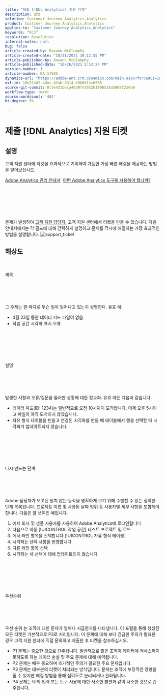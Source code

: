 ```yaml
---
title: "제출 [!DNL Analytics] 지원 티켓"
description: 설명
solution: Customer Journey Analytics,Analytics
product: Customer Journey Analytics,Analytics
applies-to: "Customer Journey Analytics,Analytics"
keywords: “KCS”
resolution: Resolution
internal-notes: null
bug: false
article-created-by: Roxann McGlumphy
article-created-date: "10/21/2021 10:12:55 PM"
article-published-by: Roxann McGlumphy
article-published-date: "10/26/2021 5:53:24 PM"
version-number: 1
article-number: KA-17505
dynamics-url: "https://adobe-ent.crm.dynamics.com/main.aspx?forceUCI=1&pagetype=entityrecord&etn=knowledgearticle&id=11a39905-bc32-ec11-b6e5-000d3a5ba97a"
exl-id: 10e21e02-4dac-4fab-8314-e9b601ecb565
source-git-commit: 0c3e421beca46d9fe1952b1f98538a50697216a0
workflow-type: tm+mt
source-wordcount: '402'
ht-degree: 5%

---
```


# 제출 [!DNL Analytics] 지원 티켓

## 설명


고객 지원 센터에 티켓을 효과적으로 기록하여 가능한 가장 빠른 해결을 제공하는 방법을 알아보십시오.



[Adobe Analytics 관리 안내서](https://docs.adobe.com/help/ko-KR/analytics/admin/home.html)  [어떤 Adobe Analytics 도구를 사용해야 합니까?](https://docs.adobe.com/help/ko-KR/analytics/admin/admin-overview/which-analytics-tool.html)


<br><br><br><br> <br><br>
문제가 발생하여 [고객 지원 담당자](https://helpx.adobe.com/kr/experience-cloud/supported-users.html), 고객 지원 센터에서 티켓을 만들 수 있습니다. 다음 안내서에서는 각 필드에 대해 간략하게 설명하고 문제를 적시에 해결하는 가장 효과적인 방법을 설명합니다.
![support_ticket](https://helpx.adobe.com/content/dam/help/en/analytics/kb/submitting-an-analytics-support-ticket/jcr:content/main-pars/image/support_ticket.png "support_ticket")

## 해상도

<br><br>제목<br><br><br><br> <br><br>
그 주제는 한 마디로 무슨 일이 일어나고 있는지 설명한다. 유효 예:

- 4월 23일 동안 데이터 피드 파일이 없음
- 작업 공간 시각화 표시 오류

<br><br><br><br> <br><br>설명<br><br><br><br> <br><br>
발생한 사항과 오류/질문을 둘러싼 상황에 대한 정교화. 유효 예는 다음과 같습니다.

- 데이터 피드(ID: 1234)는 일반적으로 오전 10시까지 도착합니다. 이제 오후 5시이고 파일이 아직 도착하지 않았습니다.
- 자유 형식 테이블을 만들고 연결된 시각화를 만들 때 테이블에서 행을 선택할 때 시각화가 업데이트되지 않습니다.

<br><br><br><br> <br><br>다시 만드는 단계<br><br><br><br> <br><br>
Adobe 담당자가 보고된 원치 않는 동작을 명확하게 보기 위해 수행할 수 있는 정확한 단계 목록입니다. 프로젝트 이름 및 사용된 날짜 범위 등 사용자별 세부 사항을 포함해야 합니다. 다음은 잘 쓰여진 예입니다.

1. 예제 회사 및 샘플 사용자를 사용하여 Adobe Analytics에 로그인합니다
2. 다음으로 이동 [!UICONTROL 작업 공간] 테스트 프로젝트 및 로드
3. 에서 라인 항목을 선택합니다 [!UICONTROL 자유 형식 테이블]
4. 시각화는 선택 사항을 반영합니다
5. 다른 라인 항목 선택
6. 시각화는 새 선택에 대해 업데이트되지 않습니다

<br><br><br><br> <br><br>우선순위<br><br><br><br> <br><br>
우선 순위 는 조직에 대한 문제가 얼마나 시급한지를 나타냅니다. 이 포털을 통해 생성된 모든 티켓은 기본적으로 P3로 처리됩니다. 이 문제에 대해 보다 긴급한 주의가 필요한 경우 고객 지원 센터에 직접 문의하고 제출한 후 티켓을 참조하십시오.

- P1 문제는 중요한 것으로 간주됩니다. 일반적으로 많은 조직이 데이터에 액세스하지 못하도록 하는 데이터 손실 및 주요 문제에 대해 예약됩니다.
- P2 문제는 매우 중요하며 추가적인 주의가 필요한 주요 문제입니다.
- P3 문제는 대부분의 티켓이 처리되는 방식입니다. 문제는 조직에 부정적인 영향을 줄 수 있지만 해결 방법을 통해 심각도로 분리되거나 완화됩니다.
- P4 문제는 UI의 입력 또는 도구 사용에 대한 사소한 불편과 같이 사소한 것으로 간주됩니다.

<br><br><br><br>
